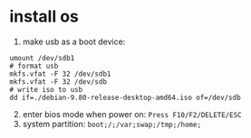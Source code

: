 install os
=========

1. make usb as a boot device:
```shell
umount /dev/sdb1
# format usb
mkfs.vfat -F 32 /dev/sdb1
mkfs.vfat -F 32 /dev/sdb
# write iso to usb
dd if=./debian-9.80-release-desktop-amd64.iso of=/dev/sdb
```
2. enter bios mode when power on: `Press F10/F2/DELETE/ESC`
3. system partition: `boot;/;/var;swap;/tmp;/home;`
